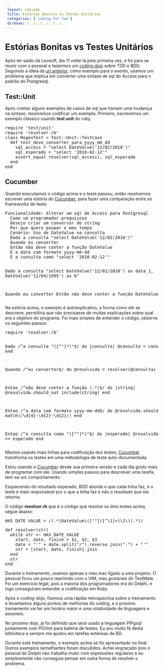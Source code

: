 ```yaml
---
 layout: ideiame
 title: Estórias Bonitas vs Testes Unitários
 categories: ['coding for fun']
 dirbase: /../../../../../..
---
```


# Estórias Bonitas vs Testes Unitários

Após ter saído da Leosoft, dia 11 voltei lá pela primeira vez, e foi para se reunir com o pessoal e fazermos um [coding dojo][coding-dojo] sobre TDD e BDD. Seguindo a idéia da [url anterior][coding-dojo], como exemplo para o evento, usamos um problema que implica em converter uma sintaxe de sql do Access para o padrão do Postgresql.

## Test::Unit 

Após coletar alguns exemplos de casos de sql que haviam uma mudança na sintaxe, resolvemos codificar um exemplo. Primeiro, escrevemos um exemplo clássico usando __test unit__ do ruby.

<div><pre class="prettyprint lang-ruby">
require 'test/unit'
require 'resolver.rb'
class RegexTest &lt; Test::Unit::TestCase
  def test_deve_converter_para_yyyy_mm_dd
    sql_access = "select DateValue('12/02/2010')"
    sql_esperado = "select '2010-02-12'"
    assert_equal resolver(sql_access), sql_esperado
  end
end
</pre></div>


## Cucumber 

Quando executamos o código acima e o teste passou, então resolvemos escrever uma estória do [Cucumber][cucumber], para fazer uma comparação entre os frameworks de teste.

<div><pre class="prettyprint">
Funcionalidade: Alterar um sql de Access para Postgresql
  Como um programador preguiçoso
  Desejo criar um conversor de string
  Por que quero poupar o meu tempo
  Cenário: Uso de DateValue na consulta
  Dado a consulta "select DateValue('12/02/2010')"
  Quando eu converter
  Então não deve conter a função DateValue
  E a data com formato yyyy-mm-dd
  E a consulta como "select '2010-02-12'"

  Dado a consulta "select DateValue('12/02/2010') as data_1, 
                          DateValue('12/04/1995') as b"

  Quando eu converter
  Então não deve conter a função DateValue
</pre></div>

Na estória acima, o exemplo é autoexplicativo, a forma como ele se descreve, permitiria que não precisasse de muitas explicações sobre qual era o objetivo do programa. Foi mais simples de entender o código, observe os seguintes passos:

<div><pre class="prettyprint">
require 'resolver.rb'

Dado /^a consulta "([^\"]*)"$/ do |consulta|
  @consulta = consulta
end

Quando /^eu converter$/ do
  @resolvida =  resolver(@consulta)
end

Entao /^não deve conter a função (.*)$/ do |string|
  @resolvida.should_not include(string)
end

Entao /^a data com formato  yyyy\-mm\-dd$/ do
  @resolvida.should match(/\d{4}-\d{2}-\d{2}/)
end

Entao /^a consulta como "([^\"]*)"$/ do |esperado|
  @resolvida.should == esperado 
end
</pre></div>

Mesmo usando mais linhas para codificação dos testes, [Cucumber][cucumber] transforma os testes em uma métodologia de teste auto-documentada.

Estou usando o [Cucumber][cucumber] desde sua primeira versão e cada dia gosto mais de programar com ele. Usando simples passos para descrever uma tarefa, tem-se um comportamento. 

Esquecendo do resultado esperado, BDD aborda o que cada linha faz, e o teste é mais responsável por o que a linha faz e não o resultado que ela retorna.

O código **resolver.rb** que é o código que resolve os dois testes acima, segue abaixo:

<div><pre class="prettyprint">
HAS_DATE_VALUE = /(.*)DateValue\(['"]([^\1]+)\1\)(.*)/
</pre></div>

<div><pre class="prettyprint">
def resolver(str)
  while str =~ HAS_DATE_VALUE
    start, date, finish = $1, $2, $3
    date = "'" + date.split("/").reverse.join("-") + "'"
    str = [start, date, finish].join 
  end
  str
end
</pre></div>
Durante o treinamento, usamos apenas o meu mac ligado a uma projetor. O pessoal ficou um pouco reprimido com o VIM, mas gostaram do TextMate. Foi um exercício legal, pois a maioria dos programadores era do Delphi, e logo conseguiram entender a codificação em Ruby. 

Após o coding-dojo, fizemos uma rápida retrospectiva sobre o treinamento e levantamos alguns pontos de melhorias do coding, e o próximo treinamento vai ter um horário maior e uma rotatividade de linguagens e assuntos. 

No próximo dojo, já foi definido que será usado a linguagem PlPgsql juntamente com PGUnit para bateria de testes. Eu sou muito fã desta biblioteca e sempre me ajudou em tarefas extensas de BD.

Durante este treinamento, o exemplo acima só foi apresentado no final. Outros exemplos semelhantes foram discutidos. Achei engraçado pois o pessoal do Delphi não trabalha muito com expressões regulares e eu simplesmente não conseguia pensar em outra forma de resolver o problema.
 
[coding-dojo]: http://pet.inf.ufsc.br/dojo/o-que-eh-dojo/
[cucumber]: http://cukes.info
